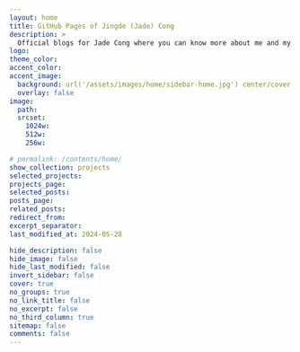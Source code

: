 ```yaml
---
layout: home
title: GitHub Pages of Jingde (Jade) Cong
description: >
  Official blogs for Jade Cong where you can know more about me and my projects.
logo:
theme_color:
accent_color:
accent_image:
  background: url('/assets/images/home/sidebar-home.jpg') center/cover
  overlay: false
image:
  path:
  srcset:
    1024w:
    512w:
    256w:

# permalink: /contents/home/
show_collection: projects
selected_projects:
projects_page:
selected_posts:
posts_page:
related_posts:
redirect_from:
excerpt_separator:
last_modified_at: 2024-05-28

hide_description: false
hide_image: false
hide_last_modified: false
invert_sidebar: false
cover: true
no_groups: true
no_link_title: false
no_excerpt: false
no_third_column: true
sitemap: false
comments: false
---
```



